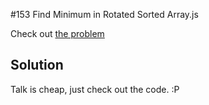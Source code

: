 #153 Find Minimum in Rotated Sorted Array.js

Check out [the problem](https://leetcode.com/problems/find-minimum-in-rotated-sorted-array/)

## Solution

Talk is cheap, just check out the code. :P